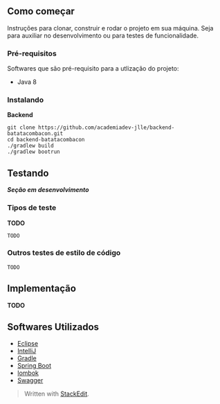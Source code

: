 ## Como começar

Instruções para clonar, construir e rodar o projeto em sua máquina. Seja para auxiliar no desenvolvimento ou para testes de funcionalidade.

### Pré-requisitos

Softwares que são pré-requisito para a utlização do projeto:

[//]: # (What things you need to install the software and how to install them)

* Java 8

### Instalando

**Backend**
```
git clone https://github.com/academiadev-jlle/backend-batatacombacon.git
cd backend-batatacombacon
./gradlew build
./gradlew bootrun
```

## Testando

***Seção em desenvolvimento***

[//]: # (Explain how to run the automated tests for this system)

### Tipos de teste

**TODO**

[//]: # (Explain what these tests test and why)

```
TODO
```

### Outros testes de estilo de código

[//]: # (Explain what these tests test and why)

```
TODO
```

## Implementação

**TODO**

[//]: # (Notas adicionais sobre como fazer o Deploy em ambiente de produção)

## Softwares Utilizados

 - [Eclipse](https://www.eclipse.org/)
 - [IntelliJ](https://www.jetbrains.com/idea/)
 - [Gradle](https://gradle.org/)
 - [Spring Boot](https://start.spring.io/)
 - [lombok](https://projectlombok.org/)
 - [Swagger](https://swagger.io/)


> Written with [StackEdit](https://stackedit.io/).
